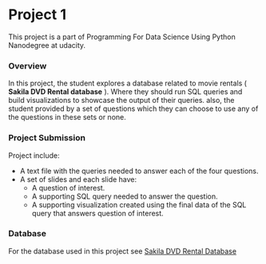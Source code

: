 # Project 1
This project is a part of Programming For Data Science Using Python Nanodegree at udacity.
### Overview
In this project, the student explores a database related to movie rentals ( **Sakila DVD Rental database** ). Where they  should run SQL queries and build visualizations to showcase the output of their queries. also, the student provided by a set of questions which they can choose to use any of the questions in these sets or none.

### Project Submission
Project include:
* A text file with the queries needed to answer each of the four questions.
* A set of slides and each slide have:
    *  A question of interest.
    *  A supporting SQL query needed to answer the question.
    *  A supporting visualization created using the final data of the SQL query that answers question of interest.

### Database
For the database used in this project see [Sakila DVD Rental Database](http://www.postgresqltutorial.com/postgresql-sample-database/)
